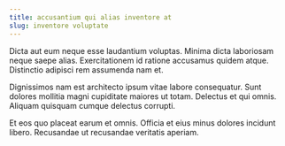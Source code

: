 ```yaml
---
title: accusantium qui alias inventore at
slug: inventore voluptate
---
```


Dicta aut eum neque esse laudantium voluptas. Minima dicta laboriosam neque saepe alias. Exercitationem id ratione accusamus quidem atque. Distinctio adipisci rem assumenda nam et.

Dignissimos nam est architecto ipsum vitae labore consequatur. Sunt dolores mollitia magni cupiditate maiores ut totam. Delectus et qui omnis. Aliquam quisquam cumque delectus corrupti.

Et eos quo placeat earum et omnis. Officia et eius minus dolores incidunt libero. Recusandae ut recusandae veritatis aperiam.
